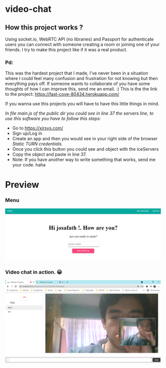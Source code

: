 # video-chat

## How this project works ? 
Using socket.io, WebRTC API (no libraries) and Passport for authenticate users you can connect with someone creating a room or joining one  of your friends.
I try to make this project like if it was a real product.


### Pd:
This was the hardest project that I made, I've never been in a situation where I could feel many confusion and frustration for not knowing but then everything pays off.
If someone wants to collaborate of you have some thoughts of how I can improve this, send me an email. :)
This is the the link to the project:
https://fast-cove-80434.herokuapp.com/

If you wanna use this projects you will have to have this little things in mind.

_In file main.js of the public dir you could see in line 37 the servers line, to use this software you have to follow this steps:_
- Go to https://xirsys.com/
- Sign up/Log in
- Create an app and then you would see in your right side of the browser *Static TURN credentials.*
- Once you click this button you could see and object with the iceServers
- Copy the object and paste in line 37.
- Note: If you have another way to write something that works, send me your code. haha


# Preview
### Menu
![picture alt](./Previews/Menu.png)

### Video chat in action. 😀
![picture alt](./Previews/Rooms.png)






